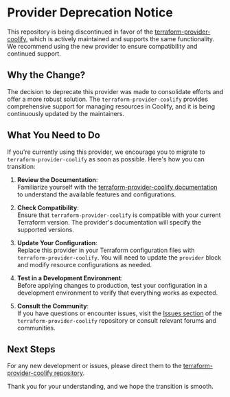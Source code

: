 # Provider Deprecation Notice

This repository is being discontinued in favor of the [terraform-provider-coolify](https://github.com/SierraJC/terraform-provider-coolify), which is actively maintained and supports the same functionality. We recommend using the new provider to ensure compatibility and continued support.

## Why the Change?

The decision to deprecate this provider was made to consolidate efforts and offer a more robust solution. The `terraform-provider-coolify` provides comprehensive support for managing resources in Coolify, and it is being continuously updated by the maintainers.

## What You Need to Do

If you're currently using this provider, we encourage you to migrate to `terraform-provider-coolify` as soon as possible. Here's how you can transition:

1. **Review the Documentation**:  
   Familiarize yourself with the [terraform-provider-coolify documentation](https://github.com/SierraJC/terraform-provider-coolify) to understand the available features and configurations.

2. **Check Compatibility**:  
   Ensure that `terraform-provider-coolify` is compatible with your current Terraform version. The provider's documentation will specify the supported versions.

3. **Update Your Configuration**:  
   Replace this provider in your Terraform configuration files with `terraform-provider-coolify`. You will need to update the `provider` block and modify resource configurations as needed.

4. **Test in a Development Environment**:  
   Before applying changes to production, test your configuration in a development environment to verify that everything works as expected.

5. **Consult the Community**:  
   If you have questions or encounter issues, visit the [Issues section](https://github.com/SierraJC/terraform-provider-coolify/issues) of the `terraform-provider-coolify` repository or consult relevant forums and communities.

## Next Steps

For any new development or issues, please direct them to the [terraform-provider-coolify repository](https://github.com/SierraJC/terraform-provider-coolify). 

Thank you for your understanding, and we hope the transition is smooth.
